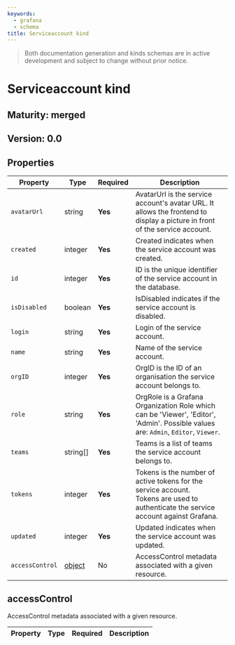 ```yaml
---
keywords:
  - grafana
  - schema
title: Serviceaccount kind
---
```

> Both documentation generation and kinds schemas are in active development and subject to change without prior notice.

# Serviceaccount kind

## Maturity: merged
## Version: 0.0

## Properties

| Property        | Type                     | Required | Description                                                                                                                             |
|-----------------|--------------------------|----------|-----------------------------------------------------------------------------------------------------------------------------------------|
| `avatarUrl`     | string                   | **Yes**  | AvatarUrl is the service account's avatar URL. It allows the frontend to display a picture in front<br/>of the service account.         |
| `created`       | integer                  | **Yes**  | Created indicates when the service account was created.                                                                                 |
| `id`            | integer                  | **Yes**  | ID is the unique identifier of the service account in the database.                                                                     |
| `isDisabled`    | boolean                  | **Yes**  | IsDisabled indicates if the service account is disabled.                                                                                |
| `login`         | string                   | **Yes**  | Login of the service account.                                                                                                           |
| `name`          | string                   | **Yes**  | Name of the service account.                                                                                                            |
| `orgID`         | integer                  | **Yes**  | OrgID is the ID of an organisation the service account belongs to.                                                                      |
| `role`          | string                   | **Yes**  | OrgRole is a Grafana Organization Role which can be 'Viewer', 'Editor', 'Admin'. Possible values are: `Admin`, `Editor`, `Viewer`.      |
| `teams`         | string[]                 | **Yes**  | Teams is a list of teams the service account belongs to.                                                                                |
| `tokens`        | integer                  | **Yes**  | Tokens is the number of active tokens for the service account.<br/>Tokens are used to authenticate the service account against Grafana. |
| `updated`       | integer                  | **Yes**  | Updated indicates when the service account was updated.                                                                                 |
| `accessControl` | [object](#accesscontrol) | No       | AccessControl metadata associated with a given resource.                                                                                |

## accessControl

AccessControl metadata associated with a given resource.

| Property | Type | Required | Description |
|----------|------|----------|-------------|


